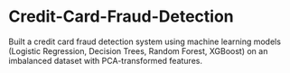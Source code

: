 # Credit-Card-Fraud-Detection
Built a credit card fraud detection system using machine learning models (Logistic Regression, Decision Trees, Random Forest, XGBoost) on an imbalanced dataset with PCA-transformed features. 
